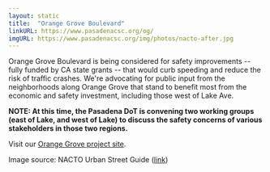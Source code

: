 ```yaml
---
layout: static
title:  "Orange Grove Boulevard"
linkURL: https://www.pasadenacsc.org/og/
imgURL: https://www.pasadenacsc.org/img/photos/nacto-after.jpg
---
```


Orange Grove Boulevard is being considered for safety improvements -- fully funded by CA state grants -- that would curb speeding and reduce the risk of traffic crashes. We're advocating for public input from the neighborhoods along Orange Grove that stand to benefit most from the economic and safety investment, including those west of Lake Ave. 

**NOTE: At this time, the Pasadena DoT is convening two working groups (east of Lake, and west of Lake) to discuss the safety concerns of various stakeholders in those two regions.**

Visit our [Orange Grove project site](https://www.pasadenacsc.org/og/).

Image source: NACTO Urban Street Guide ([link](https://www.pasadenacsc.org/img/photos/nacto-after.jpg))
